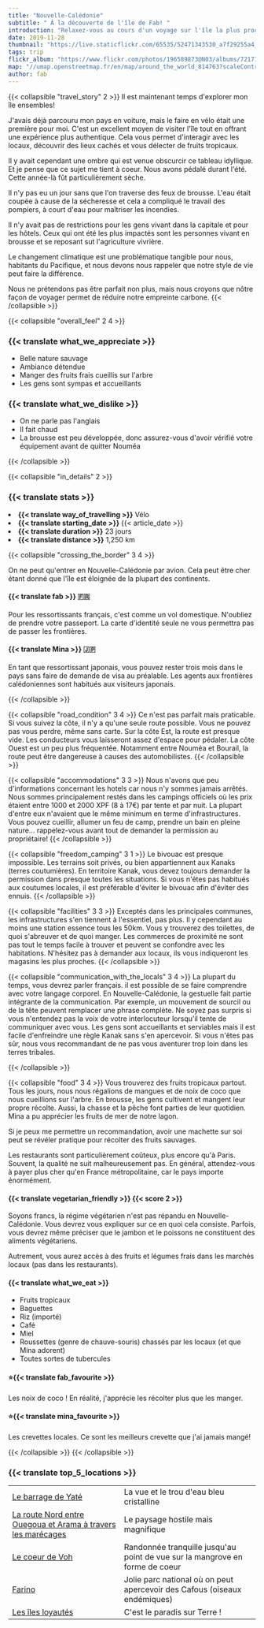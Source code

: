 ```yaml
---
title: "Nouvelle-Calédonie"
subtitle: " À la découverte de l'île de Fab! "
introduction: "Relaxez-vous au cours d'un voyage sur l'île la plus proche du paradis. "
date: 2019-11-28
thumbnail: "https://live.staticflickr.com/65535/52471343530_a7f29255a4_c.jpg"
tags: trip
flickr_album: "https://www.flickr.com/photos/196589873@N03/albums/72177720302710352"
map: "//umap.openstreetmap.fr/en/map/around_the_world_814763?scaleControl=false&miniMap=false&scrollWheelZoom=false&zoomControl=true&allowEdit=false&moreControl=true&searchControl=null&tilelayersControl=null&embedControl=null&datalayersControl=true&onLoadPanel=undefined&captionBar=false#7/-20.910/166.926"
author: fab
---
```

{{< collapsible "travel_story" 2 >}}
Il est maintenant temps d'explorer mon île ensembles!


J'avais déjà parcouru mon pays en voiture, mais le faire en vélo était une première pour moi.
C'est un excellent moyen de visiter l'île tout en offrant une expérience plus authentique.
Cela vous permet d'interagir avec les locaux, découvrir des lieux cachés et vous délecter de fruits tropicaux.


Il y avait cependant une ombre qui est venue obscurcir ce tableau idyllique. Et je pense que ce sujet me tient à coeur.
Nous avons pédalé durant l'été. Cette année-là fût particulièrement sèche.

Il n'y pas eu un jour sans que l'on traverse des feux de brousse. L'eau était coupée à cause de la sécheresse et cela a compliqué le travail des pompiers, à court d'eau pour maîtriser les incendies.

Il n'y avait pas de restrictions pour les gens vivant dans la capitale et pour les hôtels. Ceux qui ont été les plus impactés sont les personnes vivant en brousse et se reposant sut l'agriculture vivrière.

Le changement climatique est une problématique tangible pour nous, habitants du Pacifique, et nous devons nous rappeler que notre style de vie peut faire la différence.

Nous ne prétendons pas être parfait non plus, mais nous croyons que nôtre façon de voyager permet de réduire notre empreinte carbone.
{{< /collapsible >}}

{{< collapsible "overall_feel" 2 4 >}}
<h3>{{< translate what_we_appreciate >}}</h3>

- Belle nature sauvage
- Ambiance détendue 
- Manger des fruits frais cueillis sur l'arbre
- Les gens sont sympas et accueillants 
  
<h3>{{< translate what_we_dislike >}}</h3>

- On ne parle pas l'anglais 
- Il fait chaud
- La brousse est peu développée, donc assurez-vous d'avoir vérifié votre équipement avant de quitter Nouméa

{{< /collapsible >}}

{{< collapsible "in_details" 2 >}}

<h3>{{< translate stats >}}</h3>

<li><b>{{< translate way_of_travelling >}}</b> Vélo</li>
<li><b>{{< translate starting_date >}} </b>{{< article_date >}}</li> 
<li><b>{{< translate duration >}}</b> 23 jours</li>
<li><b>{{< translate distance >}}</b> 1,250 km</li>

{{< collapsible "crossing_the_border" 3 4 >}}

On ne peut qu'entrer en Nouvelle-Calédonie par avion. Cela peut être cher étant donné que l'île est éloignée de la plupart des continents.

<h4>{{< translate fab >}} 🇫🇷</h4>
Pour les ressortissants français, c'est comme un vol domestique. N'oubliez de prendre votre passeport. La carte d'identité seule ne vous permettra pas de passer les frontières.

<h4>{{< translate Mina >}} 🇯🇵</h4>
En tant que ressortissant japonais, vous pouvez rester trois mois dans le pays sans faire de demande de visa au préalable. Les agents aux frontières calédoniennes sont habitués aux visiteurs japonais.

{{< /collapsible >}}

{{< collapsible "road_condition" 3 4 >}}
Ce n'est pas parfait mais praticable.
Si vous suivez la côte, il n'y a qu'une seule route possible. Vous ne pouvez pas vous perdre, même sans carte.
Sur la côte Est, la route est presque vide. Les conducteurs vous laisseront assez d'espace pour pédaler. 
La côte Ouest est un peu plus fréquentée. Notamment entre Nouméa et Bourail, la route peut être dangereuse à causes des automobilistes.
{{< /collapsible >}}

{{< collapsible "accommodations" 3 3 >}}
Nous n'avons que peu d'informations concernant les hotels car nous n'y sommes jamais arrêtés. Nous sommes principalement restés dans les campings officiels où les prix étaient entre 1000 et 2000 XPF (8 à 17€) par tente et par nuit.
La plupart d'entre eux n'avaient que le même minimum en terme d'infrastructures. 
Vous pouvez cueillir, allumer un feu de camp, prendre un bain en pleine nature... rappelez-vous avant tout de demander la permission au propriétaire!
{{< /collapsible >}}

{{< collapsible "freedom_camping" 3 1 >}}
Le bivouac est presque impossible. Les terrains soit privés, ou bien appartiennent aux Kanaks (terres coutumières).
En territoire Kanak, vous devez toujours demander la permission dans presque toutes les situations. Si vous n'êtes pas habitués aux coutumes locales, il est préférable d'éviter le bivouac afin d'éviter des ennuis.
{{< /collapsible >}}

{{< collapsible "facilities" 3 3 >}}
Exceptés dans les principales communes, les infrastructures s'en tiennent à l'essentiel, pas plus. 
Il y cependant au moins une station essence tous les 50km. Vous y trouverez des toilettes, de quoi s'abreuver et de quoi manger.
Les commerces de proximité ne sont pas tout le temps facile à trouver et peuvent se confondre avec les habitations. N'hésitez pas à demander aux locaux, ils vous indiqueront les magasins les plus proches.
{{< /collapsible >}}

{{< collapsible "communication_with_the_locals" 3 4 >}}
La plupart du temps, vous devrez parler français. il est possible de se faire comprendre avec votre langage corporel. En Nouvelle-Calédonie, la gestuelle fait partie intégrante de la communication. Par exemple, un mouvement de sourcil ou de la tête peuvent remplacer une phrase complète. Ne soyez pas surpris si vous n'entendez pas la voix de votre interlocuteur lorsqu'il tente de communiquer avec vous.
Les gens sont accueillants et serviables mais il est facile d'enfreindre une règle Kanak sans s'en apercevoir. Si vous n'êtes pas sûr, nous vous recommandant de ne pas vous aventurer trop loin dans les terres tribales.

{{< /collapsible >}}

{{< collapsible "food" 3 4 >}}
Vous trouverez des fruits tropicaux partout. Tous les jours, nous nous régalions de mangues et de noix de coco que nous cueillions sur l'arbre.
En brousse, les gens cultivent et mangent leur propre récolte. Aussi, la chasse et la pêche font parties de leur quotidien.
Mina a pu apprécier les fruits de mer de notre lagon.

Si je peux me permettre un recommandation, avoir une machette sur soi peut se révéler pratique pour récolter des fruits sauvages.

Les restaurants sont particulièrement coûteux, plus encore qu'à Paris. Souvent, la qualité ne suit malheureusement pas.
En général, attendez-vous à payer plus cher qu'en France métropolitaine, car le pays importe énormément.

<h4>{{< translate vegetarian_friendly >}} {{< score 2 >}}</h4>
Soyons francs, la régime végétarien n'est pas répandu en Nouvelle-Calédonie. Vous devrez vous expliquer sur ce en quoi cela consiste. Parfois, vous devrez même préciser que le jambon et le poissons ne constituent des aliments végétariens.

Autrement, vous aurez accès à des fruits et légumes frais dans les marchés locaux (pas dans les restaurants).

<h4>{{< translate what_we_eat >}}</h4> 

- Fruits tropicaux
- Baguettes
- Riz (importé)
- Café
- Miel
- Roussettes (genre de chauve-souris) chassés par les locaux (et que Mina adorent)
- Toutes sortes de tubercules
  
<h4>⭐{{< translate fab_favourite >}}</h4>
Les noix de coco ! En réalité, j'apprécie les récolter plus que les manger.
<h4>⭐{{< translate mina_favourite >}}</h4>
Les crevettes locales. Ce sont les meilleurs crevette que j'ai jamais mangé!

{{< /collapsible >}}
{{< /collapsible >}}

### {{< translate top_5_locations >}}
|             |             |
|-------------|-------------|
|   [Le barrage de Yaté](https://goo.gl/maps/zCazadT6QQQ7qoGv9)   |   La vue et le trou d'eau bleu cristalline   |
|   [La route Nord entre Ouegoua et Arama à travers les marécages ](https://goo.gl/maps/XxuzT2Sg4XKyaUcc7)   |   Le paysage hostile mais magnifique   |
|   [Le coeur de Voh](https://goo.gl/maps/QpfKfEjXfissDF8s7)    |   Randonnée tranquille jusqu'au point de vue sur la mangrove en forme de coeur     |
|   [Farino](https://goo.gl/maps/LDhFzo3jkwoN9GQL7)    |   Jolie parc national où on peut apercevoir des Cafous (oiseaux endémiques)    |
|   [Les îles loyautés](https://goo.gl/maps/5epBentXSDXdWSu87)    |   C'est le paradis sur Terre !    |

